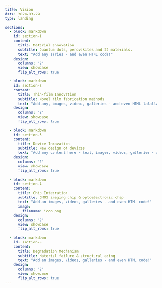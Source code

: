 ```yaml
---
title: Vision
date: 2024-03-29
type: landing

sections:
  - block: markdown
    id: section-1
    content:
      title: Material Innovation
      subtitle: Quantum dots, perovskites and 2D materials.
      text: "Add any series - and even HTML code!"
    design:
      columns: '2'
      view: showcase
      flip_alt_rows: true

  - block: markdown
    id: section-2
    content:
      title: Thin-film Innovation
      subtitle: Novel film fabrication methods
      text: "Add any, images, videos, galleries - and even HTML lalallala code!"
    design:
      columns: '2'
      view: showcase
      flip_alt_rows: true

  - block: markdown
    id: section-3
    content:
      title: Device Innovation
      subtitle: New design of devices
      text: "Add any content here - text, images, videos, galleries - and even HTML code! but not really for me"
    design:
      columns: '2'
      view: showcase
      flip_alt_rows: true

  - block: markdown
    id: section-4
    content:
      title: Chip Integration
      subtitle: CMOS imaging chip & optoelectronic chip
      text: "Add an images, videos, galleries - and even HTML code!"
      image:
        filename: icon.png
    design:
      columns: '2'
      view: showcase
      flip_alt_rows: true

  - block: markdown
    id: section-5
    content:
      title: Degradation Mechanism
      subtitle: Material failure & structural aging
      text: "Add an images, videos, galleries - and even HTML code!"
    design:
      columns: '2'
      view: showcase
      flip_alt_rows: true
---
```

